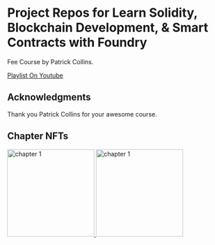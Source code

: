 # Project Repos for Learn Solidity, Blockchain Development, & Smart Contracts with Foundry

Fee Course by Patrick Collins.

[Playlist On Youtube](https://www.youtube.com/watch?v=umepbfKp5rI&list=PL4Rj_WH6yLgWe7TxankiqkrkVKXIwOP42)

## Acknowledgments

Thank you Patrick Collins for your awesome course.

## Chapter NFTs

<a href="https://testnets.opensea.io/assets/sepolia/0x76b50696b8effca6ee6da7f6471110f334536321/1827" target="_blank">
<img src="https://ipfs.io/ipfs/QmYNk9TaRp9QDRjDZYxrwh5xQGMeC9zY23tB4fs5qby6KT" alt="chapter 1" with='100' height='200'/> 
</a>
<a href="https://testnets.opensea.io/assets/sepolia/0x76b50696b8effca6ee6da7f6471110f334536321/1828" target="_blank">
<img src="https://ipfs.io/ipfs/QmZdPncUtsq71DxVtebbGdCUS28SvrCWoeVigCAdo1CZ5b" alt="chapter 1" with='100' height='200'/> 
</a>
